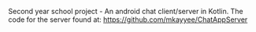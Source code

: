 Second year school project - An android chat client/server in Kotlin. The code for the server found at: https://github.com/mkayyee/ChatAppServer
